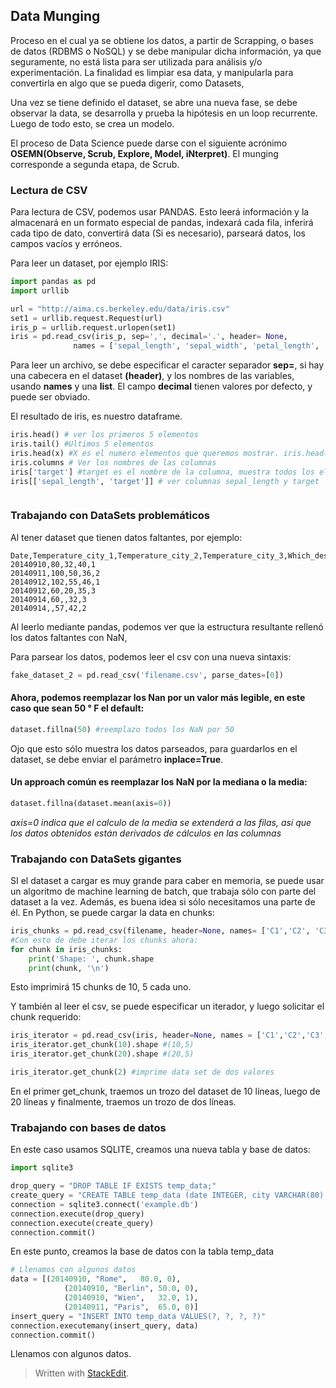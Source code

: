 ## Data Munging

Proceso en el cual ya se obtiene los datos, a partir de Scrapping, o bases de datos (RDBMS o NoSQL) y se debe manipular dicha información, ya que seguramente, no está lista para ser utilizada para análisis y/o experimentación.
La finalidad es limpiar esa data, y manipularla para convertirla en algo que se pueda digerir, como Datasets, 

Una vez se tiene definido el dataset, se abre una nueva fase, se debe observar la data, se desarrolla y prueba la hipótesis en un loop recurrente. Luego de todo esto, se crea un modelo. 

El proceso de Data Science puede darse con el siguiente acrónimo
**OSEMN(Observe, Scrub, Explore, Model, iNterpret)**. El munging corresponde a segunda etapa, de Scrub. 

### Lectura de CSV

Para lectura de CSV, podemos usar PANDAS. Esto leerá información y la almacenará en un formato especial de pandas, indexará cada fila, inferirá cada tipo de dato, convertirá data (Si es necesario), parseará datos, los campos vacíos y erróneos.

Para leer un dataset, por ejemplo IRIS:

```python
import pandas as pd
import urllib

url = "http://aima.cs.berkeley.edu/data/iris.csv"
set1 = urllib.request.Request(url)
iris_p = urllib.request.urlopen(set1)
iris = pd.read_csv(iris_p, sep=',', decimal='.', header= None,
              names = ['sepal_length', 'sepal_width', 'petal_length', 'petal_width', 'target'])
```
Para leer un archivo, se debe especificar el caracter separador **sep=**, si hay una cabecera en el dataset **(header)**, y los nombres de las variables, usando **names** y una **list**.  El campo **decimal** tienen valores por defecto, y puede ser obviado. 

El resultado de iris, es nuestro dataframe. 

```python
iris.head() # ver los primeros 5 elementos
iris.tail() #Ultimos 5 elementos	
iris.head(x) #X es el numero elementos que queremos mostrar. iris.head(2) muestra los primeros 2
iris.columns # Ver los nombres de las columnas
iris['target'] #target es el nombre de la columna, muestra todos los elementos de dicha columna
iris[['sepal_length', 'target']] # ver columnas sepal_length y target



```

### Trabajando con DataSets problemáticos

Al tener dataset que tienen datos faltantes, por ejemplo:

```markup
Date,Temperature_city_1,Temperature_city_2,Temperature_city_3,Which_destination
20140910,80,32,40,1
20140911,100,50,36,2
20140912,102,55,46,1
20140912,60,20,35,3
20140914,60,,32,3
20140914,,57,42,2
```

Al leerlo mediante pandas, podemos ver que la estructura resultante rellenó los datos faltantes con NaN, 

Para parsear los datos, podemos leer el csv con una nueva sintaxis:

```python
fake_dataset_2 = pd.read_csv('filename.csv', parse_dates=[0])
```

#### Ahora, podemos reemplazar los Nan por un valor más legible, en este caso que sean 50 ° F el default:
```python
dataset.fillna(50) #reemplazo todos los NaN por 50
```
Ojo que esto sólo muestra los datos parseados, para guardarlos en el dataset, se debe enviar el parámetro **inplace=True**.

#### Un approach común es reemplazar los NaN por la mediana o la media:

```python
dataset.fillna(dataset.mean(axis=0))
```
*axis=0 indica que el calculo de la media se extenderá a las filas, así que los datos obtenidos están derivados de cálculos en las columnas*

### Trabajando con DataSets gigantes

SI el dataset a cargar es muy grande para caber en memoria, se puede usar un algoritmo de machine learning de batch, que trabaja sólo con parte del dataset a la vez. Además, es buena idea si sólo necesitamos una parte de él. En Python, se puede cargar la data en chunks:

```python
iris_chunks = pd.read_csv(filename, header=None, names= ['C1','C2', 'C3', 'C4', 'C5'], chunksize = 10)
#Con esto de debe iterar los chunks ahora:
for chunk in iris_chunks:
	print('Shape: ', chunk.shape
	print(chunk, '\n')
```
Esto imprimirá 15 chunks de 10, 5 cada uno.

Y también al leer el csv, se puede especificar un iterador, y luego solicitar el chunk requerido:

```Python
iris_iterator = pd.read_csv(iris, header=None, names = ['C1','C2','C3','C4','C5'], iterator = True)
iris_iterator.get_chunk(10).shape #(10,5)
iris_iterator.get_chunk(20).shape #(20,5)

iris_iterator.get_chunk(2) #imprime data set de dos valores
```

En el primer get_chunk, traemos un trozo del dataset de 10 líneas, luego de 20 líneas y finalmente, traemos un trozo de dos líneas.

### Trabajando con bases de datos

En este caso usamos SQLITE, creamos una nueva tabla y base de datos:
```python
import sqlite3

drop_query = "DROP TABLE IF EXISTS temp_data;"
create_query = "CREATE TABLE temp_data (date INTEGER, city VARCHAR(80),  temperature REAL, destination INTEGER);"
connection = sqlite3.connect('example.db')
connection.execute(drop_query)
connection.execute(create_query)
connection.commit()
```
 En este punto, creamos la base de datos con la tabla temp_data
 
```python
# Llenamos con algunos datos
data = [(20140910, "Rome",   80.0, 0),
            (20140910, "Berlin", 50.0, 0),
            (20140910, "Wien",   32.0, 1),
            (20140911, "Paris",  65.0, 0)]
insert_query = "INSERT INTO temp_data VALUES(?, ?, ?, ?)"
connection.executemany(insert_query, data)
connection.commit()
```
Llenamos con algunos datos.
> Written with [StackEdit](https://stackedit.io/).
<!--stackedit_data:
eyJoaXN0b3J5IjpbMjAyMDY5NDc4OSwtNzk4NTk1NTQzLC0yOT
A5NDQ1NDMsLTIwMDIxODQ2NDYsLTE3ODQ4NjczNTYsLTIwMzcw
MzU3MjUsLTEzMjExODQ2NzQsLTYyOTExMjY1NSwzMTkzMzUzMj
csLTE2MTM2ODYzNV19
-->